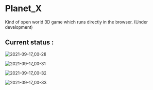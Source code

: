 # Planet_X
Kind of open world 3D game which runs directly in the browser. 
(Under development)

## Current status :
![2021-09-17_00-28](https://user-images.githubusercontent.com/76162540/133676717-e51b6f0c-9192-43c8-9e57-2c09341eb43e.png)

![2021-09-17_00-31](https://user-images.githubusercontent.com/76162540/133676737-8bd12991-f9b0-4402-9f10-b86d38f3108a.png)

![2021-09-17_00-32](https://user-images.githubusercontent.com/76162540/133676884-1427dd2e-5071-40fc-9ff6-0a7e3fdeaf44.png)

![2021-09-17_00-33](https://user-images.githubusercontent.com/76162540/133676895-587f8fdf-256f-4b1c-9a36-16d76e2aa916.png)
